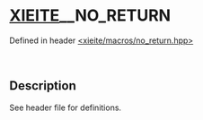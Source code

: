 # [XIEITE](../../macros.md)\_\_NO\_RETURN
Defined in header [<xieite/macros/no_return.hpp>](../../include/xieite/macros/no_return.hpp)

&nbsp;

## Description
See header file for definitions.
